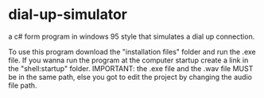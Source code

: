 # dial-up-simulator
a c# form program in windows 95 style that simulates a dial up connection.

To use this program download the "installation files" folder and run the .exe file.
If you wanna run the program at the computer startup create a link in the "shell:startup" folder.
IMPORTANT: the .exe file and the .wav file MUST be in the same path, else you got to edit the project by changing the audio file path.
